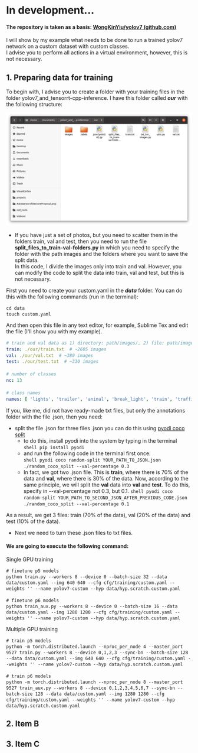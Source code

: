 # In development...

#### The repository is taken as a basis: [WongKinYiu/yolov7 (github.com)](https://github.com/WongKinYiu/yolov7 "WongKinYiu/yolov7 (github.com)")

I will show by my example what needs to be done to run a trained yolov7 network on a custom dataset with custom classes.  
I advise you to perform all actions in a virtual environment, however, this is not necessary.

## 1. Preparing data for training

To begin with, I advise you to create a folder with your training files in the folder yolov7_and_tensorrt-cpp-inference. I have this folder called ***our*** with the following structure:

![structure of our folder for training](images_for_readme/1_screen.png)

- If you have just a set of photos, but you need to scatter them in the folders train, val and test, then you need to run the file **split_files_to_train-val-folders.py** in which you need to specify the folder with the path images and the folders where you want to save the split data.  
In this code, I divide the images only into train and val. However, you can modify the code to split the data into train, val and test, but this is not necessary.


First you need to create your custom.yaml in the ***data*** folder. You can do this with the following commands (run in the terminal):
``` shell
cd data
touch custom.yaml
```

And then open this file in any text editor, for example, Sublime Tex and edit the file (I'll show you with my example).
```yaml
# train and val data as 1) directory: path/images/, 2) file: path/images.txt, or 3) list: [path1/images/, path2/images/]
train: ./our/train.txt  # ~2605 images
val: ./our/val.txt  # ~380 images
test: ./our/test.txt  # ~330 images

# number of classes
nc: 13

# class names
names: [ 'lights', 'trailer', 'animal', 'break_light', 'train', 'trafficlight', 'sign', 'bus', 'truck', 'person', 'bicycle', 'motorcycle', 'car' ]
```

If you, like me, did not have ready-made txt files, but only the annotations folder with the file .json, then you need:
- split the file .json for three files .json
  you can do this using [pyodi coco split](https://gradiant.github.io/pyodi/reference/apps/coco-split/ "pyodi coco split")
  - to do this, install pyodi into the system by typing in the terminal  
    ```shell pip install pyodi```
  - and run the following code in the terminal first once:  
    ```shell pyodi coco random-split YOUR_PATH_TO_JSON.json ./random_coco_split --val-percentage 0.3 ```
  - In fact, we got two .json file. This is **train**, where there is 70% of the data and **val**, where there is 30% of the data. Now, according to the same principle, we will split the **val** data into **val** and **test**. To do this, specify in --val-percentage not 0.3, but 0.1.
    ```shell pyodi coco random-split YOUR_PATH_TO_SECOND_JSON_AFTER_PREVIOUS_CODE.json ./random_coco_split --val-percentage 0.1 ```
  
As a result, we get 3 files: train (70% of the data), val (20% of the data) and test (10% of the data).
- Next we need to turn these .json files to txt files.

#### We are going to execute the following command:

Single GPU training

``` shell
# finetune p5 models
python train.py --workers 8 --device 0 --batch-size 32 --data data/custom.yaml --img 640 640 --cfg cfg/training/custom.yaml --weights '' --name yolov7-custom --hyp data/hyp.scratch.custom.yaml

# finetune p6 models
python train_aux.py --workers 8 --device 0 --batch-size 16 --data data/custom.yaml --img 1280 1280 --cfg cfg/training/custom.yaml --weights '' --name yolov7-custom --hyp data/hyp.scratch.custom.yaml
```

Multiple GPU training

``` shell
# train p5 models
python -m torch.distributed.launch --nproc_per_node 4 --master_port 9527 train.py --workers 8 --device 0,1,2,3 --sync-bn --batch-size 128 --data data/custom.yaml --img 640 640 --cfg cfg/training/custom.yaml --weights '' --name yolov7-custom --hyp data/hyp.scratch.custom.yaml

# train p6 models
python -m torch.distributed.launch --nproc_per_node 8 --master_port 9527 train_aux.py --workers 8 --device 0,1,2,3,4,5,6,7 --sync-bn --batch-size 128 --data data/custom.yaml --img 1280 1280 --cfg cfg/training/custom.yaml --weights '' --name yolov7-custom --hyp data/hyp.scratch.custom.yaml
```

## 2. Item B
## 3. Item C
